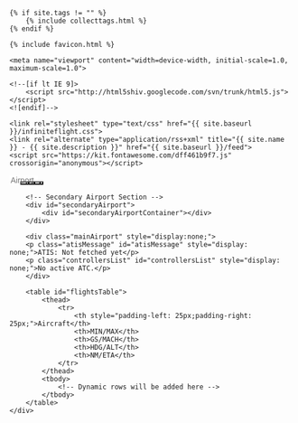 <head>
    <title>Infinite Flight Inbound Search</title>
    
    {% if site.tags != "" %}
        {% include collecttags.html %}
    {% endif %}
    
    {% include favicon.html %}
    
    <meta name="viewport" content="width=device-width, initial-scale=1.0, maximum-scale=1.0">
    
    <!--[if lt IE 9]>
        <script src="http://html5shiv.googlecode.com/svn/trunk/html5.js"></script>
    <![endif]-->
    
    <link rel="stylesheet" type="text/css" href="{{ site.baseurl }}/infiniteflight.css">
    <link rel="alternate" type="application/rss+xml" title="{{ site.name }} - {{ site.description }}" href="{{ site.baseurl }}/feed">
    <script src="https://kit.fontawesome.com/dff461b9f7.js" crossorigin="anonymous"></script>
</head>

<body>
    <div class="container">
        <div class="nav-container">
            <div class="nav-left">
                <input 
                    type="text" 
                    id="icao" 
                    name="icao" 
                    placeholder="Airport" 
                    style="width: 50px; border: none; margin-right: -10px; font-size: 14px;"
                />
                <button id="search" style="background-color: transparent; color: #828282; font-size: 14px;">
                    <i class="fa-solid fa-magnifying-glass" aria-hidden="true"></i>
                </button>
                <button id="add" style="background-color: transparent; color: #828282; margin-left: -25px; font-size: 14px;">
                    <i class="fa-solid fa-plus" aria-hidden="true"></i>
                </button>
                <button id="settings" style="background-color: transparent; color: #828282; margin-left: -30px; font-size: 14px;">
                    <i class="fa-solid fa-sliders" aria-hidden="true"></i>
                </button>
                <button id="update" style="background-color: transparent; color: #828282; margin-left: -30px; font-size: 14px;">
                    <i class="fa-solid fa-arrows-rotate" aria-hidden="true"></i>
                </button>
            </div>
            <div class="nav-right" style="font-size: 12px; display: none;">
                NZAA 125   YSSY 41   KLAX 37<br>
                LSZH 37   EGLL 27   KLAS 35
            </div>
        </div>
        
        <!-- Secondary Airport Section -->
        <div id="secondaryAirport">
            <div id="secondaryAirportContainer"></div>
        </div>
         
        <div class="mainAirport" style="display:none;">
        <p class="atisMessage" id="atisMessage" style="display: none;">ATIS: Not fetched yet</p>    
        <p class="controllersList" id="controllersList" style="display: none;">No active ATC.</p>
        </div>
        
        <table id="flightsTable">
            <thead>
                <tr>
                    <th style="padding-left: 25px;padding-right: 25px;">Aircraft</th>
                    <th>MIN/MAX</th>
                    <th>GS/MACH</th>
                    <th>HDG/ALT</th>
                    <th>NM/ETA</th>
                </tr>
            </thead>
            <tbody>
                <!-- Dynamic rows will be added here -->
            </tbody>
        </table>
    </div>
    
<div style="display:none;">
        <div class="container">
        <h1>Search Inbound Infinite Flight Flights</h1>
        
        <div id="activeAtcAirports" style="font-size: 15px;">
        <pre id="atcAirportsList">Fetching data...</pre>
    </div>

        <!-- Search Form -->
        <form id="searchForm" novalidate>
            <input type="text" id="icao" name="icao" placeholder="Enter ICAO" required>
            <button type="submit">Search</button>
        </form>
        
        <div class="dropdown">
        <button class="dropdown-toggle">Set Defaults ▼</button>
        <div class="dropdown-menu">
            <h2>Set Defaults</h2>
            <input type="number" id="defaultMinHeading" min="0" max="360" placeholder="Minimum e.g., 0">
            <br>
            <input type="number" id="defaultMaxHeading" min="0" max="360" placeholder="Maximum e.g., 360">
            <br>
            <input type="number" id="defaultMinDistance" min="0" placeholder="Minimum e.g., 50">
            <br>
            <input type="number" id="defaultMaxDistance" min="0" placeholder="Maximum e.g., 500">
            <br>
            <button type="button" id="saveDefaultsButton">Save Defaults</button>
        </div>
    </div>

        <!-- Filter Form -->
        <form id="filterForm" style="margin-top: 20px;">
          <div class="HeadingFilter">
            <input type="number" id="minHeading" min="0" max="360" placeholder="Minimum e.g., 0">
            <input type="number" id="maxHeading" min="0" max="360" placeholder="Maximum e.g., 90">
            <button type="button" id="boldHeadingButton">Bold Aircraft</button>
            <button type="button" id="toggleHeadingButton">Hide Aircraft</button>
           </div> 
        <div class="DistanceFilter">
        <input type="number" id="minDistance" min="0" placeholder="Minimum e.g., 50">
        <input type="number" id="maxDistance" min="0" placeholder="Maximum e.g., 500">
        <button type="button" id="applyDistanceFilterButton">Apply Distance Filter</button>
        <button type="button" id="resetDistanceFilterButton">Reset Filter</button>
        </div>
        <button type="button" id="filterHeadingHighlightButton">Enable Highlight by Heading</button>
        </form>
        
        <button id="manualUpdateButton">Update Information</button>
        
        <!-- Secondary Airport Search -->
        <form id="secondarySearchForm" novalidate>
            <input type="text" id="secondaryIcao" name="secondaryIcao" placeholder="Enter Secondary ICAO" required>
            <button type="submit">Add Airport</button>
        </form>

        <button type="button" id="updateButton">Update</button>
        <button type="button" id="stopUpdateButton" style="display: none;">Stop Update</button>
        <span id="countdownTimer" style="display: none;"></span>
</div> 
    <script src="/js/if-inbounds-test.js"></script>